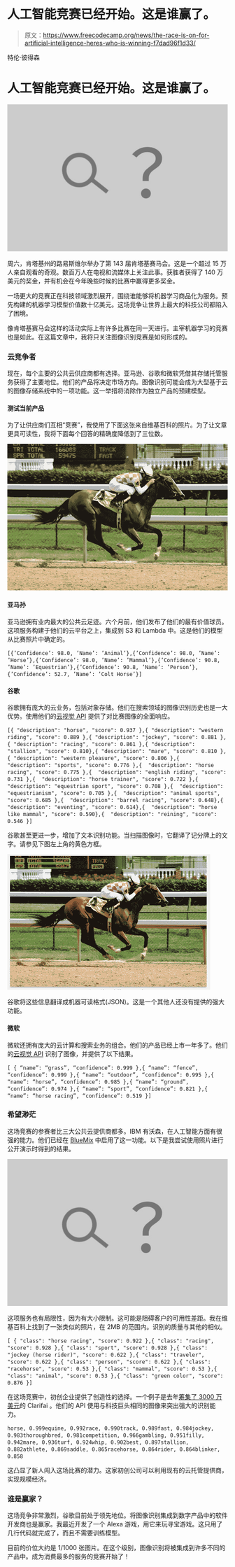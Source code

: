 # 人工智能竞赛已经开始。这是谁赢了。

> 原文：<https://www.freecodecamp.org/news/the-race-is-on-for-artificial-intelligence-heres-who-is-winning-f7dad96f1d33/>

特伦·彼得森

# 人工智能竞赛已经开始。这是谁赢了。

![not-found](img/dc147b93ecddff64ddf6ee1ebc042ef1.png)

周六，肯塔基州的路易斯维尔举办了第 143 届肯塔基赛马会。这是一个超过 15 万人亲自观看的奇观。数百万人在电视和流媒体上关注此事。获胜者获得了 140 万美元的奖金，并有机会在今年晚些时候的比赛中赢得更多奖金。

一场更大的竞赛正在科技领域激烈展开，围绕谁能够将机器学习商品化为服务。预先构建的机器学习模型价值数十亿美元。这场竞争让世界上最大的科技公司都陷入了困境。

像肯塔基赛马会这样的活动实际上有许多比赛在同一天进行。主宰机器学习的竞赛也是如此。在这篇文章中，我将只关注图像识别竞赛是如何形成的。

### 云竞争者

现在，每个主要的公共云供应商都有选择。亚马逊、谷歌和微软凭借其存储托管服务获得了主要地位。他们的产品将决定市场方向。图像识别可能会成为大型基于云的图像存储系统中的一项功能。这一举措将消除作为独立产品的预建模型。

#### 测试当前产品

为了让供应商们互相“竞赛”，我使用了下面这张来自维基百科的照片。为了让文章更具可读性，我将下面每个回答的精确度降低到了三位数。

![K27Q2AZXkFG6E01SPc-Y8Y9WYr29aofhpMHR](img/8dfc50036d70f18de1d9b77805c7af45.png)

#### 亚马孙

亚马逊拥有业内最大的公共云足迹。六个月前，他们发布了他们的最有价值球员。这项服务构建于他们的云平台之上，集成到 S3 和 Lambda 中。这是他们的模型从比赛照片中确定的。

```
[{’Confidence’: 98.0, ’Name’: ’Animal’},{’Confidence’: 98.0, ’Name’: ’Horse’},{’Confidence’: 98.0, ’Name’: ’Mammal’},{’Confidence’: 90.8, ’Name’: ’Equestrian’},{’Confidence’: 90.8, ’Name’: ’Person’},{’Confidence’: 52.7, ’Name’: ’Colt Horse’}]
```

#### 谷歌

谷歌拥有庞大的云业务，包括对象存储。他们在搜索领域的图像识别历史也是一大优势。使用他们的[云视觉 API](https://cloud.google.com/vision/) 提供了对比赛图像的全面响应。

```
[{ "description": "horse", "score": 0.937 },{ "description": "western riding", "score": 0.889 },{ "description": "jockey", "score": 0.881 },{ "description": "racing", "score": 0.861 },{ "description": "stallion", "score": 0.810},{ "description": "mare", "score": 0.810 },{ "description": "western pleasure", "score": 0.806 },{  "description": "sports", "score": 0.776 },{  "description": "horse racing", "score": 0.775 },{  "description": "english riding", "score": 0.731 },{  "description": "horse trainer", "score": 0.722 },{  "description": "equestrian sport", "score": 0.708 },{  "description": "equestrianism", "score": 0.705 },{  "description": "animal sports", "score": 0.685 },{  "description": "barrel racing", "score": 0.648},{  "description": "eventing", "score": 0.614},{  "description": "horse like mammal", "score": 0.590},{  "description": "reining", "score": 0.546 }]
```

谷歌甚至更进一步，增加了文本识别功能。当扫描图像时，它翻译了记分牌上的文字。请参见下图左上角的黄色方框。

![VShdHXElPgOiLBHMPRVbNcbadHj70Getdkgj](img/9cc3cf90a8064a8f185ec0fa069640d3.png)

谷歌将这些信息翻译成机器可读格式(JSON)。这是一个其他人还没有提供的强大功能。

#### 微软

微软还拥有庞大的云计算和搜索业务的组合。他们的产品已经上市一年多了。他们的[云视觉 API](https://www.microsoft.com/cognitive-services/en-us/computer-vision-api) 识别了图像，并提供了以下结果。

```
[ { “name”: “grass”, “confidence”: 0.999 },{ “name”: “fence”, “confidence”: 0.999 },{ “name”: “outdoor”, “confidence”: 0.995 },{ “name”: “horse”, “confidence”: 0.985 },{ “name”: “ground”, “confidence”: 0.974 },{ “name”: “sport”, “confidence”: 0.821 },{ “name”: “horse racing”, “confidence”: 0.519 }]
```

### 希望渺茫

这场竞赛的参赛者比三大公共云提供商都多。IBM 有沃森，在人工智能方面有很强的能力。他们已经在 [BlueMix](https://visual-recognition-demo.mybluemix.net/) 中启用了这一功能。以下是我尝试使用照片进行公开演示时得到的结果。

![not-found](img/dc147b93ecddff64ddf6ee1ebc042ef1.png)

这项服务也有局限性，因为有大小限制。这可能是阻碍客户的可用性差距。我在维基百科上找到了一张类似的照片，在 2MB 的范围内。识别的质量与其他的相似。

```
[ { "class": "horse racing", "score": 0.922 },{ "class": "racing", "score": 0.928 },{ "class": "sport", "score": 0.928 },{ "class": "jockey (horse rider)", "score": 0.622 },{ "class": "traveler", "score": 0.622 },{ "class": "person", "score": 0.622 },{ "class": "racehorse", "score": 0.53 },{ "class": "mammal", "score": 0.53 },{ "class": "animal", "score": 0.53 },{ "class": "green color", "score": 0.876 }]
```

在这场竞赛中，初创企业提供了创造性的选择。一个例子是去年[筹集了 3000 万美元](https://techcrunch.com/2016/10/25/clarifai-raises-30m-to-give-developers-visual-search-capabilities/)的 Clarifai 。他们的 API 使用与科技巨头相同的图像来突出强大的识别能力。

```
horse, 0.999equine, 0.992race, 0.990track, 0.989fast, 0.984jockey, 0.983thoroughbred, 0.981competition, 0.966gambling, 0.951filly, 0.942mare, 0.936turf, 0.924whip, 0.902best, 0.897stallion, 0.882athlete, 0.869saddle, 0.865racehorse, 0.864rider, 0.864blinker, 0.858
```

这凸显了新人闯入这场比赛的潜力。这家初创公司可以利用现有的云托管提供商，实现规模经济。

### 谁是赢家？

这场竞争非常激烈，谷歌目前处于领先地位。将图像识别集成到数字产品中的软件开发商也是赢家。我最近开发了一个 Alexa 游戏，用它来玩寻宝游戏。这只用了几行代码就完成了，而且不需要训练模型。

目前的价位大约是 1/1000 张图片。在这个级别，图像识别将被集成到许多不同的产品中。成为消费最多的服务的竞赛开始了！